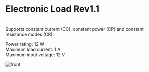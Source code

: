 # Electronic Load Rev1.1 
# 
Supports constant current (CC), constant power (CP) and constant resistance modes (CR).

Power rating: 12 W        
Maximum load current: 1 A           
Maximum input voltage: 12 V
 
![front](https://user-images.githubusercontent.com/33954294/69915759-f5af4680-1452-11ea-858c-5a79366bd692.jpg)

